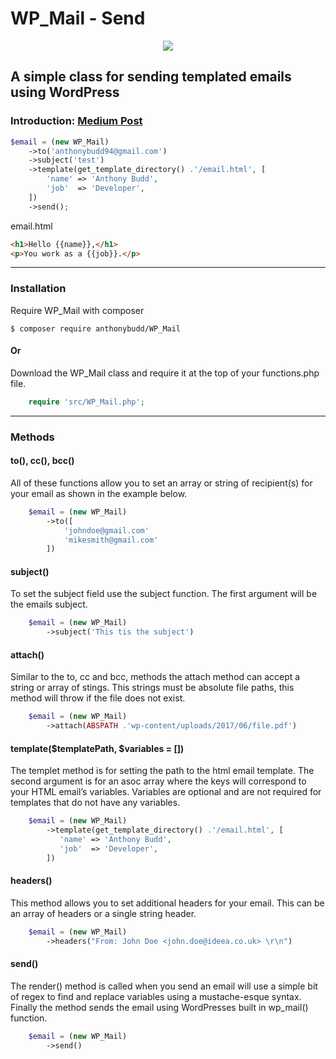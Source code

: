 # WP_Mail - Send

<p align="center"><img src="https://c1.staticflickr.com/5/4156/34476075652_c809cd37f6_o.png"></p>

## A simple class for sending templated emails using WordPress

### Introduction: [Medium Post](https://medium.com/@AnthonyBudd/wp-mail-send-templated-emails-with-wordpress-314a71f83db2)


```php
$email = (new WP_Mail)
    ->to('anthonybudd94@gmail.com')
    ->subject('test')
    ->template(get_template_directory() .'/email.html', [
        'name' => 'Anthony Budd',
        'job'  => 'Developer',
    ])
    ->send();
```

email.html
```html
<h1>Hello {{name}},</h1>
<p>You work as a {{job}}.</p>
```

***

### Installation

Require WP_Mail with composer

```
$ composer require anthonybudd/WP_Mail
```

#### Or

Download the WP_Mail class and require it at the top of your functions.php file.

```php
    require 'src/WP_Mail.php';
```

***

### Methods


#### to(), cc(), bcc()
All of these functions allow you to set an array or string of recipient(s) for your email as shown in the example below.

```php
    $email = (new WP_Mail)
        ->to([
            'johndoe@gmail.com'
            'mikesmith@gmail.com'
        ])
```


#### subject()
To set the subject field use the subject function. The first argument will be the emails subject.

```php
    $email = (new WP_Mail)
        ->subject('This tis the subject')
```


#### attach()
Similar to the to, cc and bcc, methods the attach method can accept a string or array of stings. This strings must be absolute file paths, this method will throw if the file does not exist.

```php
    $email = (new WP_Mail)
        ->attach(ABSPATH .'wp-content/uploads/2017/06/file.pdf')
```


#### template($templatePath, $variables = [])
The templet method is for setting the path to the html email template. The second argument is for an asoc array where the keys will correspond to your HTML email’s variables. Variables are optional and are not required for templates that do not have any variables.

```php
    $email = (new WP_Mail)
        ->template(get_template_directory() .'/email.html', [
           'name' => 'Anthony Budd',
           'job'  => 'Developer',
        ])
```


#### headers()
This method allows you to set additional headers for your email. This can be an array of headers or a single string header.

```php
    $email = (new WP_Mail)
        ->headers("From: John Doe <john.doe@ideea.co.uk> \r\n")
```


#### send()
The render() method is called when you send an email will use a simple bit of regex to find and replace variables using a mustache-esque syntax. Finally the method sends the email using WordPresses built in wp_mail() function.

```php
    $email = (new WP_Mail)
        ->send()
```